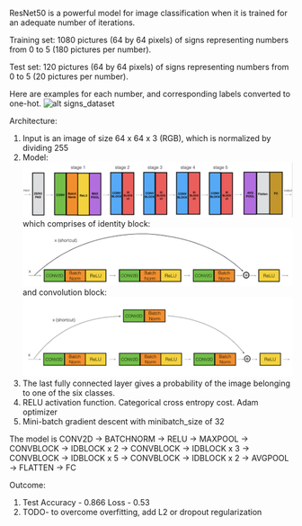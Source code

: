 ResNet50 is a powerful model for image classification when it is trained for an adequate number of iterations.

Training set: 1080 pictures (64 by 64 pixels) of signs representing numbers from 0 to 5 (180 pictures per number).

Test set: 120 pictures (64 by 64 pixels) of signs representing numbers from 0 to 5 (20 pictures per number).

Here are examples for each number, and corresponding labels converted to one-hot. 
![alt signs_dataset](https://raw.githubusercontent.com/tejaslodaya/tensorflow-signs-nn/master/signs_dataset.png)

Architecture:
1. Input is an image of size 64 x 64 x 3 (RGB), which is normalized by dividing 255
2. Model: 
    ![alt architecture](https://raw.githubusercontent.com/tejaslodaya/keras-signs-resnet/master/images/resnet_kiank.png?token=AKA30X6IfVA3fA1B2LPt4zp3ld_djoX5ks5aE7KYwA%3D%3D)
    which comprises of identity block:
    ![alt identity](https://raw.githubusercontent.com/tejaslodaya/keras-signs-resnet/master/images/idblock3_kiank.png?token=AKA30Rbs8_ILc-eDskqQc3vYWjMtCDUwks5aE7RcwA%3D%3D)
    and convolution block:
    ![alt convolution](https://raw.githubusercontent.com/tejaslodaya/keras-signs-resnet/master/images/convblock_kiank.png?token=AKA30Q7Z31keHP48mqRsjLojaaaTzgnyks5aE7SFwA%3D%3D)
3. The last fully connected layer gives a probability of the image belonging to one of the six classes.
4. RELU activation function. Categorical cross entropy cost. Adam optimizer
5. Mini-batch gradient descent with minibatch_size of 32

The model is CONV2D -> BATCHNORM -> RELU -> MAXPOOL -> CONVBLOCK -> IDBLOCK x 2 -> CONVBLOCK -> IDBLOCK x 3
-> CONVBLOCK -> IDBLOCK x 5 -> CONVBLOCK -> IDBLOCK x 2 -> AVGPOOL -> FLATTEN -> FC

Outcome:

1.  Test Accuracy - 0.866
    Loss - 0.53
2.  TODO- to overcome overfitting, add L2 or dropout regularization